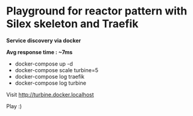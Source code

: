 #  Playground for reactor pattern with Silex skeleton and Traefik


**Service discovery via docker**

**Avg response time : ~7ms**

* docker-compose up -d
* docker-compose scale turbine=5
* docker-compose log traefik
* docker-compose log turbine

Visit http://turbine.docker.localhost

Play :)


